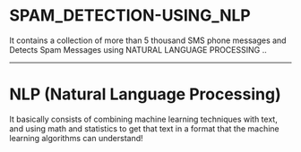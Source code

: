# SPAM_DETECTION-USING_NLP
It contains a collection of more than 5 thousand SMS phone messages and Detects Spam Messages using NATURAL LANGUAGE PROCESSING ..

___
# NLP (Natural Language Processing)

It basically consists of combining machine learning techniques with text, and using math and statistics to get that text in a format that the machine learning algorithms can understand!


